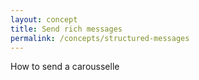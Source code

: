 ```yaml
---
layout: concept
title: Send rich messages
permalink: /concepts/structured-messages
---
```


How to send a carousselle
